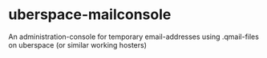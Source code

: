 # uberspace-mailconsole
An administration-console for temporary email-addresses using .qmail-files on uberspace (or similar working hosters)
